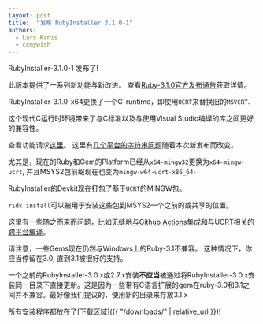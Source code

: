 ```yaml
---
layout: post
title:  "发布 RubyInstaller 3.1.0-1"
authors: 
  - Lars Kanis
  - ccmywish
---
```

RubyInstaller-3.1.0-1 发布了!

此版本提供了一系列新功能与新改进。
查看[Ruby-3.1.0官方发布通告](https://www.ruby-lang.org/en/news/2021/12/25/ruby-3-1-0-released/)获取详情。

RubyInstaller-3.1.0-x64更换了一个C-runtime，即使用`UCRT`来替换旧的`MSVCRT`.

这个现代C运行时环境带来了与C标准以及与使用Visual Studio编译的库之间更好的兼容性。

查看功能请求[这里](https://bugs.ruby-lang.org/issues/17845)。
这里有[几个平台的字符串问题](https://github.com/ruby/ruby/pull/4599)随着本次新发布而改变。

尤其是，现在的Ruby和Gem的Platform已经从`x64-mingw32`更换为`x64-mingw-ucrt`, 并且MSYS2包前缀现在也变为`mingw-w64-ucrt-x86_64-`

RubyInstaller的Devkit现在打包了基于`UCRT`的MINGW包。 

`ridk install`可以被用于安装这些包到MSYS2一个之前的或共享的位置。

这里有一些随之而来而问题，比如无缝地[与Github Actions集成](https://github.com/ruby/setup-ruby/issues/193)和与UCRT相关的[跨平台编译](https://github.com/rake-compiler/rake-compiler-dock/issues/61)。

请注意，一些Gems现在仍然与Windows上的Ruby-3.1不兼容。
这种情况下，你应当停留在3.0, 直到3.1被很好的支持。

一个之前的RubyInstaller-3.0.x或2.7.x安装<b>不应当</b>被通过将RubyInstaller-3.0.x安装同一目录下直接更新。这是因为一些带有C语言扩展的gem在ruby-3.0和3.1之间并不兼容。最好像我们提议的，使用新的目录来存放3.1.x

所有安装程序都放在了[下载区域]({{ "/downloads/" | relative_url }})!
